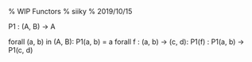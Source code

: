 % WIP Functors
% siiky
% 2019/10/15

P1 : (A, B) -> A

forall (a, b) in (A, B): P1(a, b) = a
forall f : (a, b) -> (c, d): P1(f) : P1(a, b) -> P1(c, d)
